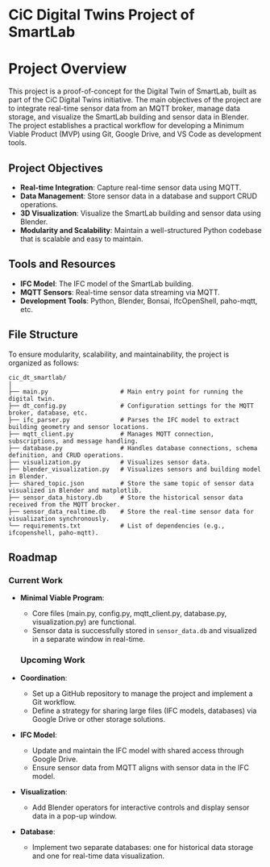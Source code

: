 # **CiC Digital Twins Project of SmartLab**

# **Project Overview**

This project is a proof-of-concept for the Digital Twin of SmartLab, built as part of the CiC Digital Twins initiative. The main objectives of the project are to integrate real-time sensor data from an MQTT broker, manage data storage, and visualize the SmartLab building and sensor data in Blender. The project establishes a practical workflow for developing a Minimum Viable Product (MVP) using Git, Google Drive, and VS Code as development tools.

## **Project Objectives**

* **Real-time Integration**: Capture real-time sensor data using MQTT.  
* **Data Management**: Store sensor data in a database and support CRUD operations.  
* **3D Visualization**: Visualize the SmartLab building and sensor data using Blender.  
* **Modularity and Scalability**: Maintain a well-structured Python codebase that is scalable and easy to maintain.

## **Tools and Resources**

* **IFC Model**: The IFC model of the SmartLab building.  
* **MQTT Sensors**: Real-time sensor data streaming via MQTT.  
* **Development Tools**: Python, Blender, Bonsai, IfcOpenShell, paho-mqtt, etc.

## **File Structure**

To ensure modularity, scalability, and maintainability, the project is organized as follows:

   `cic_dt_smartlab/`  
   `│`  
   `├── main.py                    # Main entry point for running the digital twin.`  
   `├── dt_config.py               # Configuration settings for the MQTT broker, database, etc.`  
   `├── ifc_parser.py              # Parses the IFC model to extract building geometry and sensor locations.`  
   `├── mqtt_client.py             # Manages MQTT connection, subscriptions, and message handling.`  
   `├── database.py                # Handles database connections, schema definition, and CRUD operations.`  
   `├── visualization.py           # Visualizes sensor data.`  
   `├── blender_visualization.py   # Visualizes sensors and building model in Blender.`        
   `├── shared_topic.json          # Store the same topic of sensor data visualized in Blender and matplotlib.`  
   `├── sensor_data_history.db     # Store the historical sensor data received from the MQTT brocker.`   
   `├── sensor_data_realtime.db    # Store the real-time sensor data for visualization synchronously.`   
   `└── requirements.txt           # List of dependencies (e.g., ifcopenshell, paho-mqtt).`


  ## **Roadmap**

  ### **Current Work**

* **Minimal Viable Program**:  
  * Core files (main.py, config.py, mqtt\_client.py, database.py, visualization.py) are functional.  
  * Sensor data is successfully stored in `sensor_data.db` and visualized in a separate window in real-time.

  ### **Upcoming Work**

* **Coordination**:  
  * Set up a GitHub repository to manage the project and implement a Git workflow.  
  * Define a strategy for sharing large files (IFC models, databases) via Google Drive or other storage solutions.  
* **IFC Model**:  
  * Update and maintain the IFC model with shared access through Google Drive.  
  * Ensure sensor data from MQTT aligns with sensor data in the IFC model.  
* **Visualization**:  
  * Add Blender operators for interactive controls and display sensor data in a pop-up window.  
* **Database**:  
  * Implement two separate databases: one for historical data storage and one for real-time data visualization.

  
